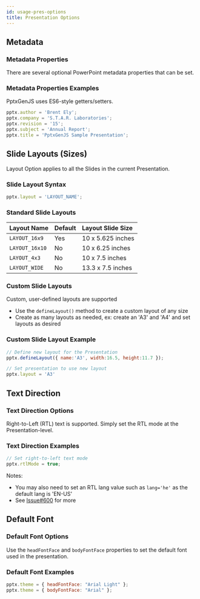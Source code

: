```yaml
---
id: usage-pres-options
title: Presentation Options
---
```


## Metadata

### Metadata Properties

There are several optional PowerPoint metadata properties that can be set.

### Metadata Properties Examples

PptxGenJS uses ES6-style getters/setters.

```javascript
pptx.author = 'Brent Ely';
pptx.company = 'S.T.A.R. Laboratories';
pptx.revision = '15';
pptx.subject = 'Annual Report';
pptx.title = 'PptxGenJS Sample Presentation';
```

## Slide Layouts (Sizes)

Layout Option applies to all the Slides in the current Presentation.

### Slide Layout Syntax

```javascript
pptx.layout = 'LAYOUT_NAME';
```

### Standard Slide Layouts

| Layout Name    | Default | Layout Slide Size |
| :------------- | :------ | :---------------- |
| `LAYOUT_16x9`  | Yes     | 10 x 5.625 inches |
| `LAYOUT_16x10` | No      | 10 x 6.25 inches  |
| `LAYOUT_4x3`   | No      | 10 x 7.5 inches   |
| `LAYOUT_WIDE`  | No      | 13.3 x 7.5 inches |

### Custom Slide Layouts

Custom, user-defined layouts are supported

* Use the `defineLayout()` method to create a custom layout of any size
* Create as many layouts as needed, ex: create an 'A3' and 'A4' and set layouts as desired

### Custom Slide Layout Example

```javascript
// Define new layout for the Presentation
pptx.defineLayout({ name:'A3', width:16.5, height:11.7 });

// Set presentation to use new layout
pptx.layout = 'A3'
```

## Text Direction

### Text Direction Options

Right-to-Left (RTL) text is supported. Simply set the RTL mode at the Presentation-level.

### Text Direction Examples

```javascript
// Set right-to-left text mode
pptx.rtlMode = true;
```

Notes:

* You may also need to set an RTL lang value such as `lang='he'` as the default lang is 'EN-US'
* See [Issue#600](https://github.com/gitbrent/PptxGenJS/issues/600) for more

## Default Font

### Default Font Options

Use the `headFontFace` and `bodyFontFace` properties to set the default font used in the presentation.

### Default Font Examples

```javascript
pptx.theme = { headFontFace: "Arial Light" };
pptx.theme = { bodyFontFace: "Arial" };
```
